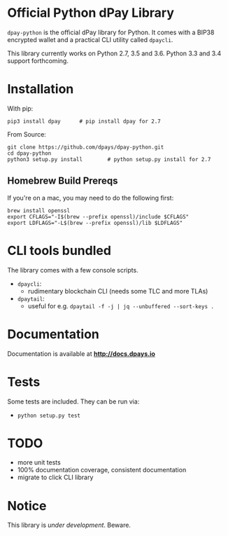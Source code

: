 # Official Python dPay Library

`dpay-python` is the official dPay library for Python. It comes with a
BIP38 encrypted wallet and a practical CLI utility called `dpaycli`.

This library currently works on Python 2.7, 3.5 and 3.6. Python 3.3 and 3.4 support forthcoming.

# Installation

With pip:

```
pip3 install dpay      # pip install dpay for 2.7
```

From Source:

```
git clone https://github.com/dpays/dpay-python.git
cd dpay-python
python3 setup.py install        # python setup.py install for 2.7
```

## Homebrew Build Prereqs

If you're on a mac, you may need to do the following first:

```
brew install openssl
export CFLAGS="-I$(brew --prefix openssl)/include $CFLAGS"
export LDFLAGS="-L$(brew --prefix openssl)/lib $LDFLAGS"
```

# CLI tools bundled

The library comes with a few console scripts.

* `dpaycli`:
    * rudimentary blockchain CLI (needs some TLC and more TLAs)
* `dpaytail`:
    * useful for e.g. `dpaytail -f -j | jq --unbuffered --sort-keys .`

# Documentation

Documentation is available at **http://docs.dpays.io**

# Tests

Some tests are included.  They can be run via:

* `python setup.py test`

# TODO

* more unit tests
* 100% documentation coverage, consistent documentation
* migrate to click CLI library

# Notice

This library is *under development*.  Beware.
